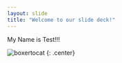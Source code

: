 ```yaml
---
layout: slide
title: "Welcome to our slide deck!"
---
```


My Name is Test!!!

![boxertocat](https://octodex.github.com/images/boxertocat_octodex.jpg)
{: .center}
